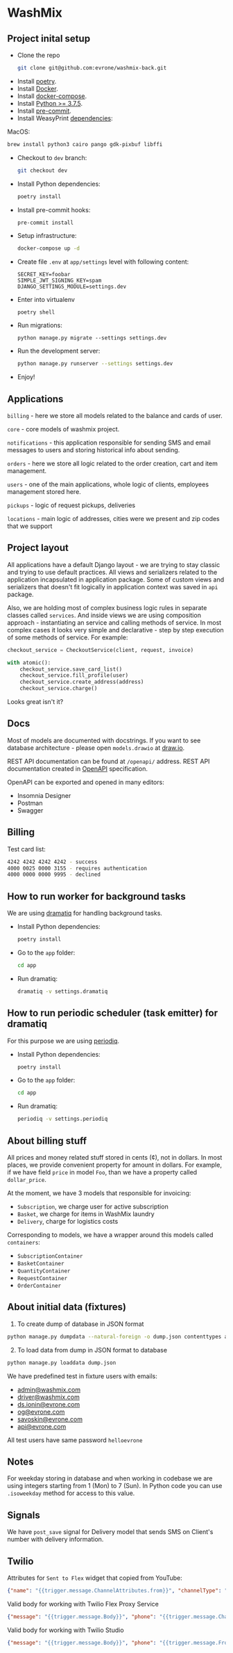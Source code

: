 # WashMix


## Project inital setup

* Clone the repo 
  ```bash
  git clone git@github.com:evrone/washmix-back.git
  ```
* Install [poetry](https://python-poetry.org/docs/#installation).
* Install [Docker](https://www.docker.com/get-started).
* Install [docker-compose](https://docs.docker.com/compose/install/).
* Install [Python >= 3.7.5](https://www.python.org/downloads/).
* Install [pre-commit](https://pre-commit.com).
* Install WeasyPrint [dependencies](https://weasyprint.readthedocs.io/en/stable/install.html):

MacOS:
```bash
brew install python3 cairo pango gdk-pixbuf libffi
```
* Checkout to `dev` branch:
  ```bash
  git checkout dev
  ```
* Install Python dependencies:
  ```bash
  poetry install
  ```
* Install pre-commit hooks:
  ```bash
  pre-commit install
  ```
* Setup infrastructure:
  ```bash
  docker-compose up -d
  ```
* Create file `.env` at `app/settings` level with following content:
  ```
  SECRET_KEY=foobar
  SIMPLE_JWT_SIGNING_KEY=spam
  DJANGO_SETTINGS_MODULE=settings.dev
  ```
* Enter into virtualenv
  ```
  poetry shell
  ```
* Run migrations:
  ```
  python manage.py migrate --settings settings.dev
  ```
* Run the development server:
  ```bash
  python manage.py runserver --settings settings.dev
  ```
* Enjoy!


## Applications
`billing` - here we store all models related to the balance and cards of user.

`core` - core models of washmix project.

`notifications` - this application responsible for sending SMS and email messages to users and storing historical info about sending.

`orders` - here we store all logic related to the order creation, cart and item management.

`users` - one of the main applications, whole logic of clients, employees management stored here.

`pickups` - logic of request pickups, deliveries

`locations` - main logic of addresses, cities were we present  and zip codes that we support


## Project layout
All applications have a default Django layout - we are trying to stay classic and trying to use default practices.
All views and serializers related to the application incapsulated in application package.
Some of custom views and serializers that doesn't fit logically in application context was saved in `api` package.

Also, we are holding most of complex business logic rules in separate classes called `services`.
And inside views we are using composition approach - instantiating an service and calling methods of service.
In most complex cases it looks very simple and declarative - step by step execution of some methods of service.
For example:
```python
checkout_service = CheckoutService(client, request, invoice)

with atomic():
    checkout_service.save_card_list()
    checkout_service.fill_profile(user)
    checkout_service.create_address(address)
    checkout_service.charge()
```

Looks great isn't it?


## Docs
Most of models are documented with docstrings. 
If you want to see database architecture - please open `models.drawio` at [draw.io](https://draw.io).

REST API documentation can be found at `/openapi/` address.
REST API documentation created in [OpenAPI](https://www.openapis.org) specification. 

OpenAPI can be exported and opened in many editors:
- Insomnia Designer
- Postman 
- Swagger


## Billing

Test card list:
```bash
4242 4242 4242 4242 - success
4000 0025 0000 3155 - requires authentication
4000 0000 0000 9995 - declined
```


## How to run worker for background tasks
We are using [dramatiq](https://dramatiq.io) for handling background tasks.

* Install Python dependencies:
  ```bash
  poetry install
  ```
* Go to the `app` folder:
  ```bash
  cd app
  ```
* Run dramatiq:
  ```bash
  dramatiq -v settings.dramatiq
  ```
## How to run periodic scheduler (task emitter) for dramatiq
For this purpose we are using [periodiq](https://gitlab.com/bersace/periodiq).

* Install Python dependencies:
  ```bash
  poetry install
  ```
* Go to the `app` folder:
  ```bash
  cd app
  ```
* Run dramatiq:
  ```bash
  periodiq -v settings.periodiq
  ```

  
## About billing stuff
All prices and money related stuff stored in cents (¢), not in dollars.
In most places, we provide convenient property for amount in dollars.
For example, if we have field `price` in model `Foo`, than we have a property 
called `dollar_price`.

At the moment, we have 3 models that responsible for invoicing:
  - `Subscription`, we charge user for active subscription
  - `Basket`, we charge for items in WashMix laundry
  - `Delivery`, charge for logistics costs
  
Corresponding to models, we have a wrapper around this models called `containers`:
  - `SubscriptionContainer`
  - `BasketContainer`
  - `QuantityContainer`
  - `RequestContainer`
  - `OrderContainer`

## About initial data (fixtures)
1. To create dump of database in JSON format
```bash
python manage.py dumpdata --natural-foreign -o dump.json contenttypes auth to_named_email billing core deliveries locations notifications orders subscriptions users
```
2. To load data from dump in JSON format to database
```bash
python manage.py loaddata dump.json
```

We have predefined test in fixture users with emails:
* admin@washmix.com
* driver@washmix.com
* ds.ionin@evrone.com
* og@evrone.com
* savoskin@evrone.com
* api@evrone.com

All test users have same password `helloevrone`


## Notes
For weekday storing in database and when working in codebase we are using integers starting from 1 (Mon) to 7 (Sun).
In Python code you can use `.isoweekday` method for access to this value.


## Signals
We have `post_save` signal for Delivery model that sends SMS on Client's number with
delivery information.


## Twilio
Attributes for `Sent to Flex` widget that copied from YouTube:
```json
{"name": "{{trigger.message.ChannelAttributes.from}}", "channelType": "{{trigger.message.ChannelAttributes.channel_type}}", "channelSid": "{{trigger.message.ChannelSid}}"}
```

Valid body for working with Twilio Flex Proxy Service
```json
{"message": "{{trigger.message.Body}}", "phone": "{{trigger.message.ChannelAttributes.from}}"}
```

Valid body for working with Twilio Studio
```json
{"message": "{{trigger.message.Body}}", "phone": "{{trigger.message.From}}"}
```

